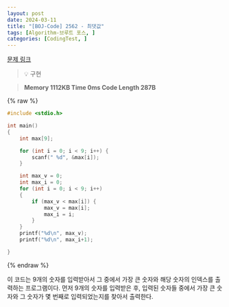 ```yaml
---
layout: post
date: 2024-03-11
title: "[BOJ-Code] 2562 - 최댓값"
tags: [Algorithm-브루트 포스, ]
categories: [CodingTest, ]
---
```



[문제 링크](https://www.acmicpc.net/problem/2562)


> 💡 구현


> **Memory   1112KB                                   Time   0ms                                Code Length   287B**



{% raw %}
```c++
#include <stdio.h>

int main()
{
	int max[9];

	for (int i = 0; i < 9; i++) {
		scanf(" %d", &max[i]);
	}

	int max_v = 0;
	int max_i = 0;
	for (int i = 0; i < 9; i++)
	{
		if (max_v < max[i]) {
			max_v = max[i];
			max_i = i;
		}
	}
	printf("%d\n", max_v);
	printf("%d\n", max_i+1);

}
```
{% endraw %}



이 코드는 9개의 숫자를 입력받아서 그 중에서 가장 큰 숫자와 해당 숫자의 인덱스를 출력하는 프로그램이다. 먼저 9개의 숫자를 입력받은 후, 입력된 숫자들 중에서 가장 큰 숫자와 그 숫자가 몇 번째로 입력되었는지를 찾아서 출력한다.

